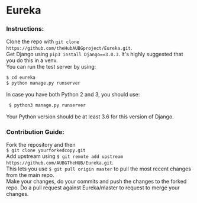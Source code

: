 # Eureka

 ### Instructions:  
 
 
 Clone the repo with ```git clone https://github.com/theHubAUBGproject/Eureka.git```.  
 Get Django using ```pip3 install Django==3.0.3```. It's highly suggested that you do this in a venv.  
 You can run the test server by using:
 ```bash
 $ cd eureka
 $ python manage.py runserver
 ```
 In case you have both Python 2 and 3, you should use:
```bash
 $ python3 manage.py runserver
```

Your Python version should be at least 3.6 for this version of Django.

### Contribution Guide:

 Fork the repository and then  
 ```$ git clone yourforkedcopy.git```   
 Add upstream using ```$ git remote add upstream https://github.com/AUBGTheHUB/Eureka.git```.  
 This lets you use ```$ git pull origin master``` to pull the most recent changes from the main repo.  
 Make your changes, do your commits and push the changes to the forked repo.
 Do a pull request against Eureka/master to request to merge your changes.
